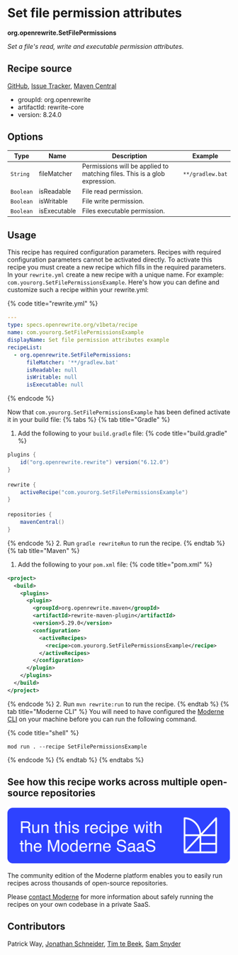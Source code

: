 # Set file permission attributes

**org.openrewrite.SetFilePermissions**

_Set a file's read, write and executable permission attributes._

## Recipe source

[GitHub](https://github.com/openrewrite/rewrite/blob/main/rewrite-core/src/main/java/org/openrewrite/SetFilePermissions.java), [Issue Tracker](https://github.com/openrewrite/rewrite/issues), [Maven Central](https://central.sonatype.com/artifact/org.openrewrite/rewrite-core/8.24.0/jar)

* groupId: org.openrewrite
* artifactId: rewrite-core
* version: 8.24.0

## Options

| Type | Name | Description | Example |
| -- | -- | -- | -- |
| `String` | fileMatcher | Permissions will be applied to matching files. This is a glob expression. | `**/gradlew.bat` |
| `Boolean` | isReadable | File read permission. |  |
| `Boolean` | isWritable | File write permission. |  |
| `Boolean` | isExecutable | Files executable permission. |  |


## Usage

This recipe has required configuration parameters. Recipes with required configuration parameters cannot be activated directly. To activate this recipe you must create a new recipe which fills in the required parameters. In your `rewrite.yml` create a new recipe with a unique name. For example: `com.yourorg.SetFilePermissionsExample`.
Here's how you can define and customize such a recipe within your rewrite.yml:

{% code title="rewrite.yml" %}
```yaml
---
type: specs.openrewrite.org/v1beta/recipe
name: com.yourorg.SetFilePermissionsExample
displayName: Set file permission attributes example
recipeList:
  - org.openrewrite.SetFilePermissions:
      fileMatcher: '**/gradlew.bat'
      isReadable: null
      isWritable: null
      isExecutable: null
```
{% endcode %}

Now that `com.yourorg.SetFilePermissionsExample` has been defined activate it in your build file:
{% tabs %}
{% tab title="Gradle" %}
1. Add the following to your `build.gradle` file:
{% code title="build.gradle" %}
```groovy
plugins {
    id("org.openrewrite.rewrite") version("6.12.0")
}

rewrite {
    activeRecipe("com.yourorg.SetFilePermissionsExample")
}

repositories {
    mavenCentral()
}
```
{% endcode %}
2. Run `gradle rewriteRun` to run the recipe.
{% endtab %}
{% tab title="Maven" %}
1. Add the following to your `pom.xml` file:
{% code title="pom.xml" %}
```xml
<project>
  <build>
    <plugins>
      <plugin>
        <groupId>org.openrewrite.maven</groupId>
        <artifactId>rewrite-maven-plugin</artifactId>
        <version>5.29.0</version>
        <configuration>
          <activeRecipes>
            <recipe>com.yourorg.SetFilePermissionsExample</recipe>
          </activeRecipes>
        </configuration>
      </plugin>
    </plugins>
  </build>
</project>
```
{% endcode %}
2. Run `mvn rewrite:run` to run the recipe.
{% endtab %}
{% tab title="Moderne CLI" %}
You will need to have configured the [Moderne CLI](https://docs.moderne.io/moderne-cli/cli-intro) on your machine before you can run the following command.

{% code title="shell" %}
```shell
mod run . --recipe SetFilePermissionsExample
```
{% endcode %}
{% endtab %}
{% endtabs %}

## See how this recipe works across multiple open-source repositories

[![Moderne Link Image](/.gitbook/assets/ModerneRecipeButton.png)](https://app.moderne.io/recipes/org.openrewrite.SetFilePermissions)

The community edition of the Moderne platform enables you to easily run recipes across thousands of open-source repositories.

Please [contact Moderne](https://moderne.io/product) for more information about safely running the recipes on your own codebase in a private SaaS.

## Contributors
Patrick Way, [Jonathan Schneider](mailto:jkschneider@gmail.com), [Tim te Beek](mailto:tim@moderne.io), [Sam Snyder](mailto:sam@moderne.io)
